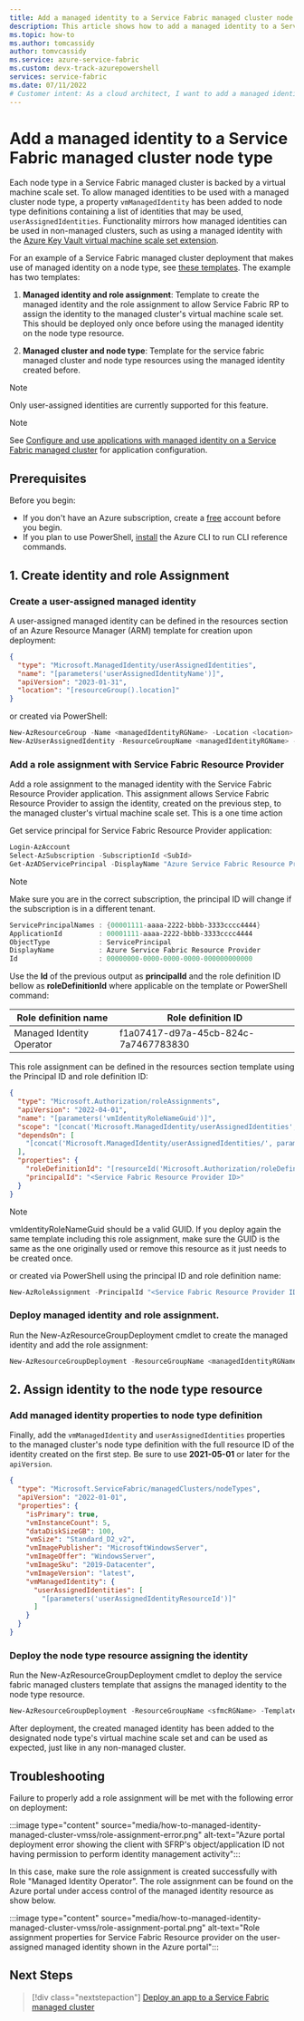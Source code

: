 ```yaml
---
title: Add a managed identity to a Service Fabric managed cluster node type
description: This article shows how to add a managed identity to a Service Fabric managed cluster node type
ms.topic: how-to
ms.author: tomcassidy
author: tomvcassidy
ms.service: azure-service-fabric
ms.custom: devx-track-azurepowershell
services: service-fabric
ms.date: 07/11/2022
# Customer intent: As a cloud architect, I want to add a managed identity to a Service Fabric managed cluster node type, so that I can enable secure access to Azure services without managing credentials.
---
```


# Add a managed identity to a Service Fabric managed cluster node type

Each node type in a Service Fabric managed cluster is backed by a virtual machine scale set. To allow managed identities to be used with a managed cluster node type, a property `vmManagedIdentity` has been added to node type definitions containing a list of identities that may be used, `userAssignedIdentities`. Functionality mirrors how managed identities can be used in non-managed clusters, such as using a managed identity with the [Azure Key Vault virtual machine scale set extension](../virtual-machines/extensions/key-vault-windows.md).

For an example of a Service Fabric managed cluster deployment that makes use of managed identity on a node type, see [these templates](https://github.com/Azure-Samples/service-fabric-cluster-templates/tree/master/SF-Managed-Standard-SKU-1-NT-MI). The example has two templates:

1. **Managed identity and role assignment**: Template to create the managed identity and the role assignment to allow Service Fabric RP to assign the identity to the managed cluster's virtual machine scale set. This should be deployed only once before using the managed identity on the node type resource.

2. **Managed cluster and node type**: Template for the service fabric managed cluster and node type resources using the managed identity created before.

> [!NOTE]
> Only user-assigned identities are currently supported for this feature.

> [!NOTE]
> See [Configure and use applications with managed identity on a Service Fabric managed cluster](./how-to-managed-cluster-application-managed-identity.md) for application configuration.

## Prerequisites

Before you begin:

* If you don't have an Azure subscription, create a [free](https://azure.microsoft.com/free/) account before you begin.
* If you plan to use PowerShell, [install](/cli/azure/install-azure-cli) the Azure CLI to run CLI reference commands.

## 1. Create identity and role Assignment

### Create a user-assigned managed identity

A user-assigned managed identity can be defined in the resources section of an Azure Resource Manager (ARM) template for creation upon deployment:

```JSON
{
  "type": "Microsoft.ManagedIdentity/userAssignedIdentities",
  "name": "[parameters('userAssignedIdentityName')]",
  "apiVersion": "2023-01-31",
  "location": "[resourceGroup().location]"
}
```

or created via PowerShell:

```powershell
New-AzResourceGroup -Name <managedIdentityRGName> -Location <location>
New-AzUserAssignedIdentity -ResourceGroupName <managedIdentityRGName> -Name <userAssignedIdentityName>
```

### Add a role assignment with Service Fabric Resource Provider

Add a role assignment to the managed identity with the Service Fabric Resource Provider application. This assignment allows Service Fabric Resource Provider to assign the identity, created on the previous step, to the managed cluster's virtual machine scale set. This is a one time action

Get service principal for Service Fabric Resource Provider application:

```powershell
Login-AzAccount
Select-AzSubscription -SubscriptionId <SubId>
Get-AzADServicePrincipal -DisplayName "Azure Service Fabric Resource Provider"
```

> [!NOTE]
> Make sure you are in the correct subscription, the principal ID will change if the subscription is in a different tenant.

```powershell
ServicePrincipalNames : {00001111-aaaa-2222-bbbb-3333cccc4444}
ApplicationId         : 00001111-aaaa-2222-bbbb-3333cccc4444
ObjectType            : ServicePrincipal
DisplayName           : Azure Service Fabric Resource Provider
Id                    : 00000000-0000-0000-0000-000000000000
```

Use the **Id** of the previous output as **principalId** and the role definition ID bellow as **roleDefinitionId** where applicable on the template or PowerShell command:

|Role definition name|Role definition ID|
|----|-------------------------------------|
|Managed Identity Operator|f1a07417-d97a-45cb-824c-7a7467783830|


This role assignment can be defined in the resources section template using the Principal ID and role definition ID:

```json
{
  "type": "Microsoft.Authorization/roleAssignments",
  "apiVersion": "2022-04-01",
  "name": "[parameters('vmIdentityRoleNameGuid')]",
  "scope": "[concat('Microsoft.ManagedIdentity/userAssignedIdentities', '/', parameters('userAssignedIdentityName'))]",
  "dependsOn": [
    "[concat('Microsoft.ManagedIdentity/userAssignedIdentities/', parameters('userAssignedIdentityName'))]"
  ],
  "properties": {
    "roleDefinitionId": "[resourceId('Microsoft.Authorization/roleDefinitions', 'f1a07417-d97a-45cb-824c-7a7467783830')]",
    "principalId": "<Service Fabric Resource Provider ID>"
  }
}
```
> [!NOTE]
> vmIdentityRoleNameGuid should be a valid GUID. If you deploy again the same template including this role assignment, make sure the GUID is the same as the one originally used or remove this resource as it just needs to be created once.

or created via PowerShell using the principal ID and role definition name:

```powershell
New-AzRoleAssignment -PrincipalId "<Service Fabric Resource Provider ID>" -RoleDefinitionName "Managed Identity Operator" -Scope "/subscriptions/<subscriptionId>/resourceGroups/<resourceGroupName>/providers/Microsoft.ManagedIdentity/userAssignedIdentities/<userAssignedIdentityName>"
```

### Deploy managed identity and role assignment.
Run the New-AzResourceGroupDeployment cmdlet to create the managed identity and add the role assignment:

```powershell
New-AzResourceGroupDeployment -ResourceGroupName <managedIdentityRGName> -TemplateFile ".\MangedIdentityAndSfrpRoleAssignment.json" -TemplateParameterFile ".\MangedIdentityAndSfrpRoleAssignment.Parameters.json" -Verbose
```

## 2. Assign identity to the node type resource

### Add managed identity properties to node type definition

Finally, add the `vmManagedIdentity` and `userAssignedIdentities` properties to the managed cluster's node type definition with the full resource ID of the identity created on the first step. Be sure to use **2021-05-01** or later for the `apiVersion`.

```json
{
  "type": "Microsoft.ServiceFabric/managedClusters/nodeTypes",
  "apiVersion": "2022-01-01",
  "properties": {
    "isPrimary": true,
    "vmInstanceCount": 5,
    "dataDiskSizeGB": 100,
    "vmSize": "Standard_D2_v2",
    "vmImagePublisher": "MicrosoftWindowsServer",
    "vmImageOffer": "WindowsServer",
    "vmImageSku": "2019-Datacenter",
    "vmImageVersion": "latest",
    "vmManagedIdentity": {
      "userAssignedIdentities": [
        "[parameters('userAssignedIdentityResourceId')]"
      ]
    }
  }
}
```

### Deploy the node type resource assigning the identity

Run the New-AzResourceGroupDeployment cmdlet to deploy the service fabric managed clusters template that assigns the managed identity to the node type resource.

```powershell
New-AzResourceGroupDeployment -ResourceGroupName <sfmcRGName> -TemplateFile ".\SfmcVmMangedIdentity.json" -TemplateParameterFile ".\SfmcVmMangedIdentity.Parameters.json" -Verbose
```

After deployment, the created managed identity has been added to the designated node type's virtual machine scale set and can be used as expected, just like in any non-managed cluster.

## Troubleshooting

Failure to properly add a role assignment will be met with the following error on deployment:

:::image type="content" source="media/how-to-managed-identity-managed-cluster-vmss/role-assignment-error.png" alt-text="Azure portal deployment error showing the client with SFRP's object/application ID not having permission to perform identity management activity":::

In this case, make sure the role assignment is created successfully with Role "Managed Identity Operator". The role assignment can be found on the Azure portal under access control of the managed identity resource as show below.

:::image type="content" source="media/how-to-managed-identity-managed-cluster-vmss/role-assignment-portal.png" alt-text="Role assignment properties for Service Fabric Resource provider on the user-assigned managed identity shown in the Azure portal":::

## Next Steps

> [!div class="nextstepaction"]
> [Deploy an app to a Service Fabric managed cluster](./tutorial-managed-cluster-deploy-app.md)
